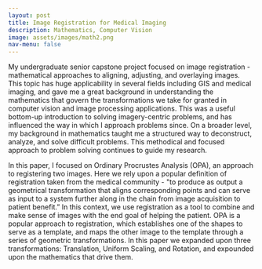 ```yaml
---
layout: post
title: Image Registration for Medical Imaging  
description: Mathematics, Computer Vision 
image: assets/images/math2.png
nav-menu: false
---
```


My undergraduate senior capstone project focused on image registration - mathematical approaches to aligning, adjusting, and overlaying images. This topic has huge applicability in several fields including GIS and medical imaging, and gave me a great background in understanding the mathematics that govern the transformations we take for granted in computer vision and image processing applications. This was a useful bottom-up introduction to solving imagery-centric problems, and has influenced the way in which I approach problems since. On a broader level, my background in mathematics taught me a structured way to deconstruct, analyze, and solve difficult problems. This methodical and focused approach to problem solving continues to guide my research. <br> 

In this paper, I focused on Ordinary Procrustes Analysis (OPA), an approach to registering two images. Here we rely upon a popular definition of registration taken from the medical community - "to produce as output a geometrical transformation that aligns corresponding points and can serve as input to a system further along in the chain from image acquisition to patient benefit.” In this context, we use registration as a tool to combine and make sense of images with the end goal of helping the patient. OPA is a popular approach to registration, which establishes one of the shapes to serve as a template, and maps the other image to the template through a series of geometric transformations. In this paper we expanded upon three transformations:  Translation, Uniform Scaling, and Rotation, and expounded upon the mathematics that drive them.


